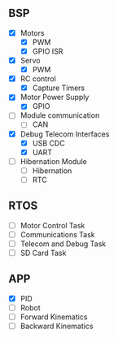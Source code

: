 ## BSP

- [x] Motors
  - [x] PWM
  - [x] GPIO ISR
- [x] Servo
  - [x] PWM
- [x] RC control
  - [x] Capture Timers
- [x] Motor Power Supply
  - [x] GPIO
- [ ] Module communication
  - [ ] CAN
- [x] Debug Telecom Interfaces
  - [x] USB CDC
  - [x] UART
- [ ] Hibernation Module
  - [ ] Hibernation
  - [ ] RTC

 ## RTOS

 - [ ] Motor Control Task
 - [ ] Communications Task
 - [ ] Telecom and Debug Task
 - [ ] SD Card Task

 ## APP

 - [x] PID
 - [ ] Robot
  - [ ] Forward Kinematics
  - [ ] Backward Kinematics 
